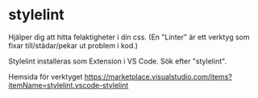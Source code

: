 # stylelint

Hjälper dig att hitta felaktigheter i din css. (En "Linter" är ett verktyg som fixar till/städar/pekar ut problem i kod.)

Stylelint installeras som Extension i VS Code. Sök efter "stylelint".

Hemsida för verktyget https://marketplace.visualstudio.com/items?itemName=stylelint.vscode-stylelint
